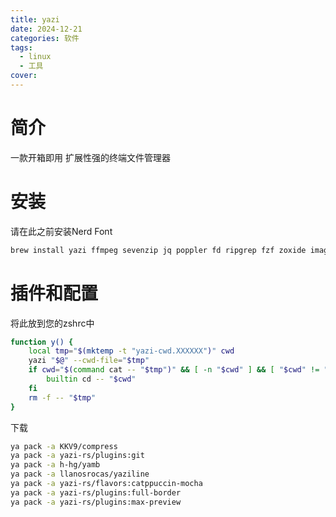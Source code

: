 ```yaml
---
title: yazi
date: 2024-12-21
categories: 软件
tags:
  - linux
  - 工具
cover:
---
```

# 简介
一款开箱即用 扩展性强的终端文件管理器

# 安装
请在此之前安装Nerd Font
```bash
brew install yazi ffmpeg sevenzip jq poppler fd ripgrep fzf zoxide imagemagick
```

# 插件和配置
将此放到您的zshrc中
```bash
function y() {
	local tmp="$(mktemp -t "yazi-cwd.XXXXXX")" cwd
	yazi "$@" --cwd-file="$tmp"
	if cwd="$(command cat -- "$tmp")" && [ -n "$cwd" ] && [ "$cwd" != "$PWD" ]; then
		builtin cd -- "$cwd"
	fi
	rm -f -- "$tmp"
}
```
下载
```bash
ya pack -a KKV9/compress
ya pack -a yazi-rs/plugins:git
ya pack -a h-hg/yamb
ya pack -a llanosrocas/yaziline
ya pack -a yazi-rs/flavors:catppuccin-mocha
ya pack -a yazi-rs/plugins:full-border
ya pack -a yazi-rs/plugins:max-preview
```

